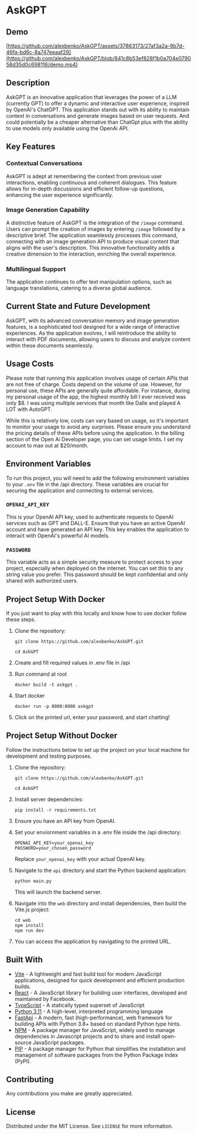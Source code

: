 # AskGPT

## Demo

[https://github.com/alexbenko/AskGPT/assets/37863173/27af3a2a-9b7d-46fa-bd6c-8a747eeaaf29](https://github.com/alexbenko/AskGPT/blob/841c8b53ef828f1b0a704e079058d35d0c698116/demo.mp4)

## Description

AskGPT is an innovative application that leverages the power of a LLM (currently GPT) to offer a dynamic and interactive user experience, inspired by OpenAI's ChatGPT. This application stands out with its ability to maintain context in conversations and generate images based on user requests. And could potentially be a cheaper alternative than ChatGpt plus with the ability to use models only available using the OpenAi API.

## Key Features

### Contextual Conversations

AskGPT is adept at remembering the context from previous user interactions, enabling continuous and coherent dialogues. This feature allows for in-depth discussions and efficient follow-up questions, enhancing the user experience significantly.

### Image Generation Capability

A distinctive feature of AskGPT is the integration of the `/image` command. Users can prompt the creation of images by entering `/image` followed by a descriptive brief. The application seamlessly processes this command, connecting with an image generation API to produce visual content that aligns with the user's description. This innovative functionality adds a creative dimension to the interaction, enriching the overall experience.

### Multilingual Support

The application continues to offer text manipulation options, such as language translations, catering to a diverse global audience.

## Current State and Future Development

AskGPT, with its advanced conversation memory and image generation features, is a sophisticated tool designed for a wide range of interactive experiences. As the application evolves, I will reintroduce the ability to interact with PDF documents, allowing users to discuss and analyze content within these documents seamlessly.

## Usage Costs

Please note that running this application involves usage of certain APIs that are not free of charge. Costs depend on the volume of use. However, for personal use, these APIs are generally quite affordable. For instance, during my personal usage of the app, the highest monthly bill I ever received was only $8. I was using multiple services that month like Dalle and played A LOT with AutoGPT.

While this is relatively low, costs can vary based on usage, so it's important to monitor your usage to avoid any surprises. Please ensure you understand the pricing details of these APIs before using the application. In the billing section of the Open Ai Developer page, you can set usage limits. I set my account to max out at $20/month.

## Environment Variables

To run this project, you will need to add the following environment variables to your `.env` file in the /api directory. These variables are crucial for securing the application and connecting to external services.

### `OPENAI_API_KEY`

This is your OpenAI API key, used to authenticate requests to OpenAI services such as GPT and DALL-E. Ensure that you have an active OpenAI account and have generated an API key. This key enables the application to interact with OpenAI's powerful AI models.

### `PASSWORD`

This variable acts as a simple security measure to protect access to your project, especially when deployed on the internet. You can set this to any string value you prefer. This password should be kept confidential and only shared with authorized users.

## Project Setup With Docker

If you just want to play with this locally and know how to use docker follow these steps.

1. Clone the repository:

   ```
   git clone https://github.com/alexbenko/AskGPT.git
   ```

   ```
   cd AskGPT
   ```

2. Create and fill required values in .env file in /api
3. Run command at root
   ```
   docker build -t askgpt .
   ```
4. Start docker
   ```
   docker run -p 8000:8000 askgpt
   ```
5. Click on the printed url, enter your password, and start chatting!

## Project Setup Without Docker

Follow the instructions below to set up the project on your local machine for development and testing purposes.

1. Clone the repository:

   ```
   git clone https://github.com/alexbenko/AskGPT.git
   ```

   ```
   cd AskGPT
   ```

2. Install server dependencies:
   ```
   pip install -r requirements.txt
   ```
3. Ensure you have an API key from OpenAI.

4. Set your enviornment variables in a .env file inside the /api directory:

   ```
   OPENAI_API_KEY=your_openai_key
   PASSWORD=your_chosen_password
   ```

   Replace `your_openai_key` with your actual OpenAI key.

5. Navigate to the `api` directory and start the Python backend application:

   ```
   python main.py
   ```

   This will launch the backend server.

6. Navigate into the `web` directory and install dependencies, then build the Vite.js project:

   ```
   cd web
   npm install
   npm run dev
   ```

7. You can access the application by navigating to the printed URL.

## Built With

- [Vite](https://vitejs.dev/) - A lightweight and fast build tool for modern JavaScript applications, designed for quick development and efficient production builds.
- [React](https://react.dev/) - A JavaScript library for building user interfaces, developed and maintained by Facebook.
- [TypeScript](https://www.typescriptlang.org/) - A statically typed superset of JavaScript
- [Python 3.11](https://www.python.org/downloads/release/python-3110/) - A high-level, interpreted programming language
- [FastApi](https://fastapi.tiangolo.com/) - A modern, fast (high-performance), web framework for building APIs with Python 3.8+ based on standard Python type hints.
- [NPM](https://www.npmjs.com/) - A package manager for JavaScript, widely used to manage dependencies in Javascript projects and to share and install open-source JavaScript packages.
- [PIP](https://pypi.org/project/pip/) - A package manager for Python that simplifies the installation and management of software packages from the Python Package Index (PyPI).

## Contributing

Any contributions you make are greatly appreciated.

## License

Distributed under the MIT License. See `LICENSE` for more information.
